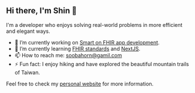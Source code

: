 ## Hi there, I'm Shin 👋

I'm a developer who enjoys solving real-world problems in more efficient and elegant ways.

- 🔭 I’m currently working on [Smart on FHIR app development](https://docs.smarthealthit.org/).
- 🌱 I’m currently learning [FHIR standards](https://hl7.org/fhir/) and [NextJS](https://nextjs.org/docs).
- 📫 How to reach me: [soobahorn@gamil.com](mailto:soobahorn@gmail.com)
- ⚡ Fun fact: I enjoy hiking and have explored the beautiful mountain trails of Taiwan.

Feel free to check my [personal website](https://shin13.github.io) for more information.
